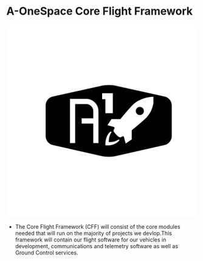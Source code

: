 # A-OneSpace Core Flight Framework

![alt text](https://github.com/A-OneSpace/Organization-Brief/blob/master/About/Assets/A-OneSpace%20Logo.png)

* The Core Flight Framework (CFF) will consist of the core modules needed that will run on the majority of projects we devlop.This framework will contain our flight software for our vehicles in development, communications and telemetry software as well as Ground Control services. 